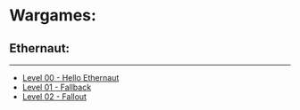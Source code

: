 # Wargames:

## Ethernaut:

* * *

- [Level 00 - Hello Ethernaut](./Ethernaut/level00.md)
- [Level 01 - Fallback](./Ethernaut/level01.md)
- [Level 02 - Fallout](./Ethernaut/level02.md)

